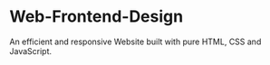 # Web-Frontend-Design
An efficient and responsive Website built with pure HTML, CSS and JavaScript.

